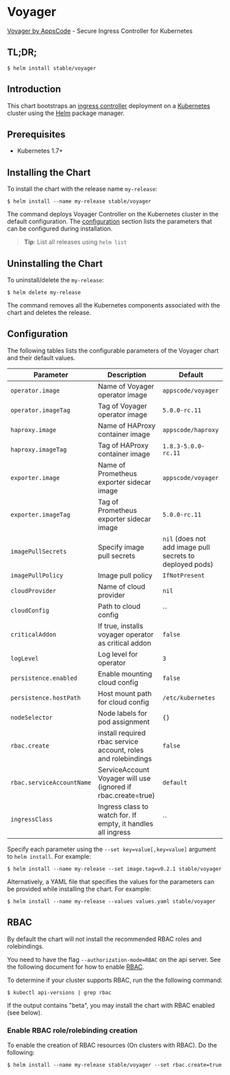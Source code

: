 # Voyager
[Voyager by AppsCode](https://github.com/appscode/voyager) - Secure Ingress Controller for Kubernetes

## TL;DR;

```console
$ helm install stable/voyager
```

## Introduction

This chart bootstraps an [ingress controller](https://github.com/appscode/voyager) deployment on a [Kubernetes](http://kubernetes.io) cluster using the [Helm](https://helm.sh) package manager.


## Prerequisites

- Kubernetes 1.7+

## Installing the Chart
To install the chart with the release name `my-release`:
```console
$ helm install --name my-release stable/voyager
```
The command deploys Voyager Controller on the Kubernetes cluster in the default configuration. The [configuration](#configuration) section lists the parameters that can be configured during installation.

> **Tip**: List all releases using `helm list`

## Uninstalling the Chart

To uninstall/delete the `my-release`:

```console
$ helm delete my-release
```

The command removes all the Kubernetes components associated with the chart and deletes the release.

## Configuration

The following tables lists the configurable parameters of the Voyager chart and their default values.


| Parameter                 | Description                                                   | Default             |
| --------------------------| ------------------------------------------------------------- | --------------------|
| `operator.image`          | Name of Voyager operator image                                | `appscode/voyager`  |
| `operator.imageTag`       | Tag of Voyager operator image                                 | `5.0.0-rc.11`       |
| `haproxy.image`           | Name of HAProxy container image                               | `appscode/haproxy`  |
| `haproxy.imageTag`        | Tag of HAProxy container image                                | `1.8.3-5.0.0-rc.11` |
| `exporter.image`          | Name of Prometheus exporter sidecar image                     | `appscode/voyager`  |
| `exporter.imageTag`       | Tag of Prometheus exporter sidecar image                      | `5.0.0-rc.11`       |
| `imagePullSecrets`        | Specify image pull secrets                                    | `nil` (does not add image pull secrets to deployed pods) |
| `imagePullPolicy`         | Image pull policy                                             | `IfNotPresent`      |
| `cloudProvider`           | Name of cloud provider                                        | `nil`               |
| `cloudConfig`             | Path to cloud config                                          | ``                  |
| `criticalAddon`           | If true, installs voyager operator as critical addon          | `false`             |
| `logLevel`                | Log level for operator                                        | `3`                 |
| `persistence.enabled`     | Enable mounting cloud config                                  | `false`             |
| `persistence.hostPath`    | Host mount path for cloud config                              | `/etc/kubernetes`   |
| `nodeSelector`            | Node labels for pod assignment                                | `{}`                |
| `rbac.create`             | install required rbac service account, roles and rolebindings | `false`             |
| `rbac.serviceAccountName` | ServiceAccount Voyager will use (ignored if rbac.create=true) | `default`           |
| `ingressClass`            | Ingress class to watch for. If empty, it handles all ingress  | ``                  |


Specify each parameter using the `--set key=value[,key=value]` argument to `helm install`. For example:

```console
$ helm install --name my-release --set image.tag=v0.2.1 stable/voyager
```

Alternatively, a YAML file that specifies the values for the parameters can be provided while
installing the chart. For example:

```console
$ helm install --name my-release --values values.yaml stable/voyager
```

## RBAC
By default the chart will not install the recommended RBAC roles and rolebindings.

You need to have the flag `--authorization-mode=RBAC` on the api server. See the following document for how to enable [RBAC](https://kubernetes.io/docs/admin/authorization/rbac/).

To determine if your cluster supports RBAC, run the the following command:

```console
$ kubectl api-versions | grep rbac
```

If the output contains "beta", you may install the chart with RBAC enabled (see below).

### Enable RBAC role/rolebinding creation

To enable the creation of RBAC resources (On clusters with RBAC). Do the following:

```console
$ helm install --name my-release stable/voyager --set rbac.create=true
```
